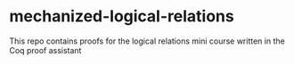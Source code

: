 # mechanized-logical-relations
This repo contains proofs for the logical relations mini course written in the Coq proof assistant
